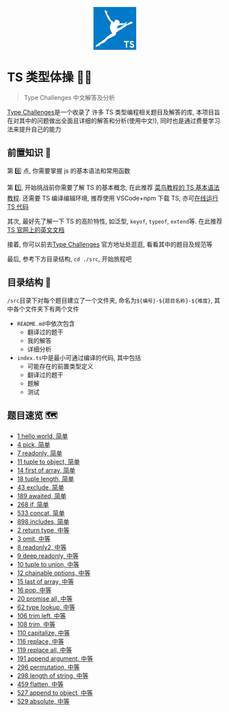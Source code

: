 <div align="center" id="top"> 
  <img width="100" src="img/ts-logo.jpg" alt="TS Logo" />
</div>

# TS 类型体操 🤸‍♂️

> Type Challenges 中文解答及分析

[Type Challenges](https://github.com/type-challenges/type-challenges)是一个收录了
许多 TS 类型编程相关题目及解答的库, 本项目旨在对其中的问题做出全面且详细的解答和分析(使用中文!),
同时也是通过费曼学习法来提升自己的能力

## 前置知识 🚩

第 0️⃣ 点, 你需要掌握 js 的基本语法和常用函数

第 1️⃣, 开始挑战前你需要了解 TS 的基本概念, 在此推荐
[菜鸟教程的 TS 基本语法教程](https://www.runoob.com/typescript/ts-tutorial.html).
还需要 TS 编译编辑环境, 推荐使用 VSCode+npm 下载 TS,
亦可[在线运行 TS 代码](https://www.tslang.cn/play/index.html)

其次, 最好先了解一下 TS 的高阶特性, 如泛型, `keyof`, `typeof`, `extend`等.
在此推荐[TS 官网上的英文文档](https://www.typescriptlang.org/docs/handbook/2/types-from-types.html)

接着, 你可以前去[Type Challenges](https://github.com/type-challenges/type-challenges)
官方地址处逛逛, 看看其中的题目及规范等

最后, 参考下方目录结构, `cd ./src`, 开始旅程吧

## 目录结构 🌳

`/src`目录下对每个题目建立了一个文件夹, 命名为`${编号}-${题目名称}-${难度}`, 其中各个文件夹下有两个文件

- `README.md`中依次包含
  - 翻译过的题干
  - 我的解答
  - 详细分析
- `index.ts`中是最小可通过编译的代码, 其中包括
  - 可能存在的前置类型定义
  - 翻译过的题干
  - 题解
  - 测试

## 题目速览 🗺

- [1 hello world, 简单](src/0001-HelloWorld-easy)
- [4 pick, 简单](src/0004-Pick-easy)
- [7 readonly, 简单](src/0007-Readonly-easy)
- [11 tuple to object, 简单](src/0011-TupleToObject-easy)
- [14 first of array, 简单](src/0014-FirstOfArray-easy)
- [18 tuple length, 简单](src/0018-TupleLength-easy)
- [43 exclude, 简单](src/0043-Exclude-easy)
- [189 awaited, 简单](src/0189-Awaited-easy)
- [268 if, 简单](src/0268-If-easy)
- [533 concat, 简单](src/0533-Concat-easy)
- [898 includes, 简单](src/0898-Includes-easy)
- [2 return type, 中等](src/0002-ReturnType-medium)
- [3 omit, 中等](src/0003-Omit-medium)
- [8 readonly2, 中等](src/0008-Readonly2-medium)
- [9 deep readonly, 中等](src/0009-DeepReadonly-medium)
- [10 tuple to union, 中等](src/0010-TupleToUnion-medium)
- [12 chainable options, 中等](src/0012-ChainableOptions-medium)
- [15 last of array, 中等](src/0015-LastOfArray-medium)
- [16 pop, 中等](src/0016-Pop-medium)
- [20 promise all, 中等](src/0020-PromiseAll-medium)
- [62 type lookup, 中等](src/0062-TypeLookup-medium)
- [106 trim left, 中等](src/0106-TrimLeft-medium)
- [108 trim, 中等](src/0108-Trim-medium)
- [110 capitalize, 中等](src/0110-Capitalize-medium)
- [116 replace, 中等](src/0116-Replace-medium)
- [119 replace all, 中等](src/0119-ReplaceAll-medium)
- [191 append argument, 中等](src/0191-AppendArgument-medium)
- [296 permutation, 中等](src/0296-Permutation-medium)
- [298 length of string, 中等](src/0298-LengthOfString-medium)
- [459 flatten, 中等](src/0459-flatten-medium)
- [527 append to object, 中等](src/0527-AppendToObject-medium)
- [529 absolute, 中等](src/0529-Absolute-medium)
